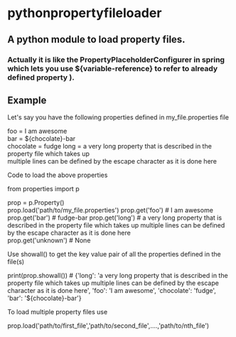 # pythonpropertyfileloader
## A python module to load  property files.
### Actually it is like the PropertyPlaceholderConfigurer in spring which lets you use ${variable-reference} to refer to already defined property ).


Example
--------
Let's say you have the following properties defined in my_file.properties file


foo = I am awesome  
bar = ${chocolate}-bar  
chocolate = fudge
long = a very long property that is described in the property file which takes up \
multiple lines can be defined by the escape character as it is done here

Code to load the above properties  

from properties import p

prop = p.Property()  
prop.load('path/to/my_file.properties')
prop.get('foo')  # I am awesome
prop.get('bar')  # fudge-bar
prop.get('long')  # a very long property that is described in the property file which takes up multiple lines can be defined by the escape character as it is done here  
prop.get('unknown')   # None

Use showall() to get the key value pair of all the properties defined in the file(s)

print(prop.showall()) # {'long': 'a very long property that is described in the property file which takes up multiple lines can be defined by the escape character as it is done here', 'foo': 'I am awesome', 'chocolate': 'fudge', 'bar': '${chocolate}-bar'}

To load multiple property files use

prop.load('path/to/first_file','path/to/second_file',....,'path/to/nth_file')
